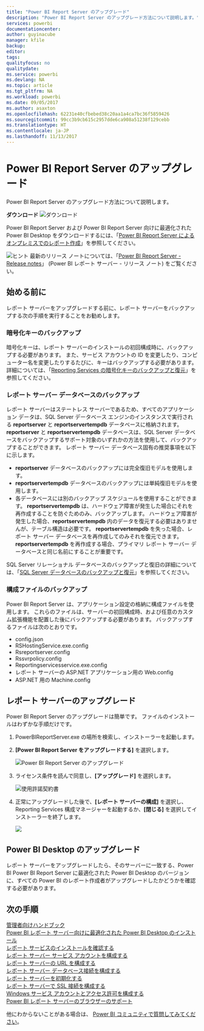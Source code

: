 ```yaml
---
title: "Power BI Report Server のアップグレード"
description: "Power BI Report Server のアップグレード方法について説明します。"
services: powerbi
documentationcenter: 
author: guyinacube
manager: kfile
backup: 
editor: 
tags: 
qualityfocus: no
qualitydate: 
ms.service: powerbi
ms.devlang: NA
ms.topic: article
ms.tgt_pltfrm: NA
ms.workload: powerbi
ms.date: 09/05/2017
ms.author: asaxton
ms.openlocfilehash: 62231e40cfbebed38c20aa1a4ca7bc36f5859426
ms.sourcegitcommit: 99cc3b9cb615c2957dde6ca908a51238f129cebb
ms.translationtype: HT
ms.contentlocale: ja-JP
ms.lasthandoff: 11/13/2017
---
```

# <a name="upgrade-power-bi-report-server"></a>Power BI Report Server のアップグレード
Power BI Report Server のアップグレード方法について説明します。

 **ダウンロード** ![ダウンロード](media/upgrade/download.png "ダウンロード")

Power BI Report Server および Power BI Report Server 向けに最適化された Power BI Desktop をダウンロードするには、「[Power BI Report Server によるオンプレミスでのレポート作成](https://powerbi.microsoft.com/report-server/)」を参照してください。

![ヒント](media/upgrade/fyi-tip.png "ヒント") 最新のリリース ノートについては、「[Power BI Report Server - Release notes](release-notes.md)」 (Power BI レポート サーバー - リリース ノート) をご覧ください。

## <a name="before-you-begin"></a>始める前に
レポート サーバーをアップグレードする前に、レポート サーバーをバックアップする次の手順を実行することをお勧めします。

### <a name="backing-up-the-encryption-keys"></a>暗号化キーのバックアップ
暗号化キーは、レポート サーバーのインストールの初回構成時に、バックアップする必要があります。 また、サービス アカウントの ID を変更したり、コンピューター名を変更したりするたびに、キーはバックアップする必要があります。 詳細については、「[Reporting Services の暗号化キーのバックアップと復元](https://docs.microsoft.com/sql/reporting-services/install-windows/ssrs-encryption-keys-back-up-and-restore-encryption-keys)」を参照してください。

### <a name="backing-up-the-report-server-databases"></a>レポート サーバー データベースのバックアップ
レポート サーバーはステートレス サーバーであるため、すべてのアプリケーション データは、SQL Server データベース エンジンのインスタンスで実行される **reportserver** と **reportservertempdb** データベースに格納されます。 **reportserver** と **reportservertempdb** データベースは、SQL Server データベースをバックアップするサポート対象のいずれかの方法を使用して、バックアップすることができます。 レポート サーバー データベース固有の推奨事項を以下に示します。

* **reportserver** データベースのバックアップには完全復旧モデルを使用します。
* **reportservertempdb** データベースのバックアップには単純復旧モデルを使用します。
* 各データベースには別のバックアップ スケジュールを使用することができます。 **reportservertempdb** は、ハードウェア障害が発生した場合にそれを再作成することを防ぐためのみ、バックアップします。 ハードウェア障害が発生した場合、**reportservertempdb** 内のデータを復元する必要はありませんが、テーブル構造は必要です。 **reportservertempdb** を失った場合、レポート サーバー データベースを再作成してのみそれを復元できます。 **reportservertempdb** を再作成する場合、プライマリ レポート サーバー データベースと同じ名前にすることが重要です。

SQL Server リレーショナル データベースのバックアップと復旧の詳細については、「[SQL Server データベースのバックアップと復元](https://docs.microsoft.com/sql/relational-databases/backup-restore/back-up-and-restore-of-sql-server-databases)」を参照してください。

### <a name="backing-up-the-configuration-files"></a>構成ファイルのバックアップ
Power BI Report Server は、アプリケーション設定の格納に構成ファイルを使用します。 これらのファイルは、サーバーの初回構成時、および任意のカスタム拡張機能を配置した後にバックアップする必要があります。 バックアップするファイルは次のとおりです。

* config.json
* RSHostingService.exe.config
* Rsreportserver.config
* Rssvrpolicy.config
* Reportingservicesservice.exe.config
* レポート サーバーの ASP.NET アプリケーション用の Web.config
* ASP.NET 用の Machine.config

## <a name="upgrade-the-report-server"></a>レポート サーバーのアップグレード
Power BI Report Server のアップグレードは簡単です。 ファイルのインストールはわずかな手順だけです。

1. PowerBIReportServer.exe の場所を検索し、インストーラーを起動します。
2. **[Power BI Report Server をアップグレードする]** を選択します。
   
    ![](media/upgrade/reportserver-upgrade1.png "Power BI Report Server のアップグレード")
3. ライセンス条件を読んで同意し、**[アップグレード]** を選択します。
   
    ![](media/upgrade/reportserver-upgrade-eula.png "使用許諾契約書")
4. 正常にアップグレードした後で、**[レポート サーバーの構成]** を選択し、Reporting Services 構成マネージャーを起動するか、**[閉じる]** を選択してインストーラーを終了します。
   
    ![](media/upgrade/reportserver-upgrade-configure.png)

## <a name="upgrade-power-bi-desktop"></a>Power BI Desktop のアップグレード
レポート サーバーをアップグレードしたら、そのサーバーに一致する、Power BI Power BI Report Server に最適化された Power BI Desktop のバージョンに、すべての Power BI のレポート作成者がアップグレードしたかどうかを確認する必要があります。

## <a name="next-steps"></a>次の手順
[管理者向けハンドブック](admin-handbook-overview.md)  
[Power BI レポート サーバー向けに最適化された Power BI Desktop のインストール](install-powerbi-desktop.md)  
[レポート サービスのインストールを確認する](https://docs.microsoft.com/sql/reporting-services/install-windows/verify-a-reporting-services-installation)  
[レポート サーバー サービス アカウントを構成する](https://docs.microsoft.com/sql/reporting-services/install-windows/configure-the-report-server-service-account-ssrs-configuration-manager)  
[レポート サーバーの URL を構成する](https://docs.microsoft.com/sql/reporting-services/install-windows/configure-report-server-urls-ssrs-configuration-manager)  
[レポート サーバー データベース接続を構成する](https://docs.microsoft.com/sql/reporting-services/install-windows/configure-a-report-server-database-connection-ssrs-configuration-manager)  
[レポート サーバーを初期化する](https://docs.microsoft.com/sql/reporting-services/install-windows/ssrs-encryption-keys-initialize-a-report-server)  
[レポート サーバーで SSL 接続を構成する](https://docs.microsoft.com/sql/reporting-services/security/configure-ssl-connections-on-a-native-mode-report-server)  
[Windows サービス アカウントとアクセス許可を構成する](https://docs.microsoft.com/sql/database-engine/configure-windows/configure-windows-service-accounts-and-permissions)  
[Power BI レポート サーバーのブラウザーのサポート](browser-support.md)

他にわからないことがある場合は、 [Power BI コミュニティで質問してみてください](https://community.powerbi.com/)。

